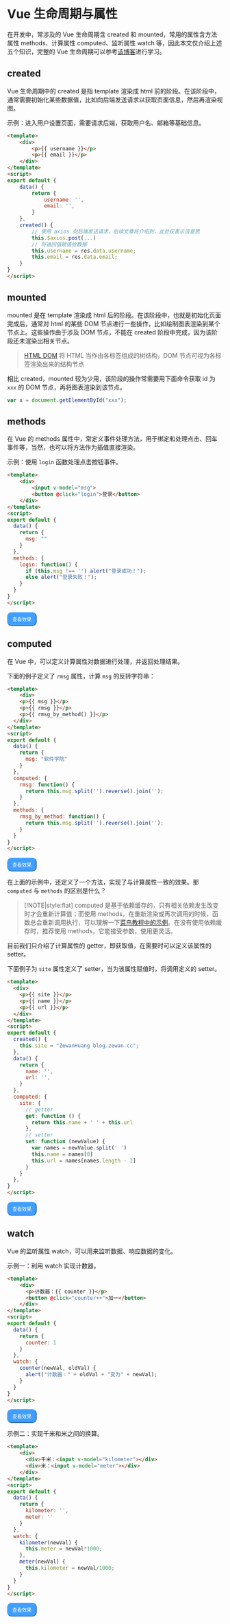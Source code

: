 # Vue 生命周期与属性

在开发中，常涉及的 Vue 生命周期含 created 和 mounted，常用的属性含方法属性 methods、计算属性 computed、监听属性 watch 等，因此本文仅介绍上述五个知识，完整的 Vue 生命周期可以参考<a href="https://segmentfault.com/a/1190000011381906" target="_blank">该博客</a>进行学习。

## created

Vue 生命周期中的 created 是指 template 渲染成 html 前的阶段。在该阶段中，通常需要初始化某些数据值，比如向后端发送请求以获取页面信息，然后再渲染视图。

示例：进入用户设置页面，需要请求后端，获取用户名、邮箱等基础信息。

```html
<template>
    <div>
        <p>{{ username }}</p>
        <p>{{ email }}</p>
    </div>
</template>
<script>
export default {
    data() {
        return {
            username: '',
            email: '',
        }
    },
    created() {
        // 使用 axios 向后端发送请求，后续文章将介绍到，此处仅表示该意思
        this.$axios.post(...)
        // 将返回值赋值给数据
        this.username = res.data.username;
        this.email = res.data.email;
    }
}
</script>
```

## mounted

mounted 是在 template 渲染成 html 后的阶段。在该阶段中，也就是初始化页面完成后，通常对 html 的某些 DOM 节点进行一些操作，比如绘制图表渲染到某个节点上。这些操作由于涉及 DOM 节点，不能在 created 阶段中完成，因为该阶段还未渲染出相关节点。

> <a target="_blank" href="https://www.runoob.com/htmldom/htmldom-nodes.html">HTML DOM</a> 将 HTML 当作由各标签组成的树结构，DOM 节点可视为各标签渲染出来的结构节点

相比 created，mounted 较为少用，该阶段的操作常需要用下面命令获取 id 为 `xxx` 的 DOM 节点，再将图表渲染到该节点。

```js
var x = document.getElementById("xxx");
```

## methods

在 Vue 的 methods 属性中，常定义事件处理方法，用于绑定和处理点击、回车事件等，当然，也可以将方法作为插值直接渲染。

示例：使用 `login` 函数处理点击按钮事件。

```html
<template>
    <div>
        <input v-model="msg">
        <button @click="login">登录</button>
    </div>    
</template>
<script>
export default {
  data() {
    return {
      msg: ""
    }
  },
  methods: {
    login: function() {
      if (this.msg !== '') alert("登录成功！");
      else alert("登录失败！");
    }
  }
}
</script>
```

<a href="https://zewanhuang.github.io/vue-online/?p=D87F739314" target="_blank" style=""><button style="background-color: #409eff; border-color: #409eff; font-size: 0.8em; color: #fff; padding: 6px 10px; border-radius: 10px">查看效果</button></a>

## computed

在 Vue 中，可以定义计算属性对数据进行处理，并返回处理结果。

下面的例子定义了 `rmsg` 属性，计算 `msg` 的反转字符串：

```html
<template>
	<div>
  	<p>{{ msg }}</p>
    <p>{{ rmsg }}</p>
    <p>{{ rmsg_by_method() }}</p>
  </div>
</template>
<script>
export default {
  data() {
    return {
      msg: "软件学院"
    }
  },
  computed: {
    rmsg: function() {
      return this.msg.split('').reverse().join('');
    }
  },
  methods: {
    rmsg_by_method: function() {
      return this.msg.split('').reverse().join('');
    }
  }
}
</script>
```

<a href="https://zewanhuang.github.io/vue-online/?p=B8F92D9C3F" target="_blank" style=""><button style="background-color: #409eff; border-color: #409eff; font-size: 0.8em; color: #fff; padding: 6px 10px; border-radius: 10px">查看效果</button></a>

在上面的示例中，还定义了一个方法，实现了与计算属性一致的效果。那 `computed` 与 `methods` 的区别是什么？

> [!NOTE|style:flat]
> computed 是基于依赖缓存的，只有相关依赖发生改变时才会重新计算值；而使用 methods，在重新渲染或再次调用的时候，函数总会重新调用执行，可以理解一下<a target="_blank" href="https://c.runoob.com/codedemo/5530/">菜鸟教程中的示例</a>。在没有使用依赖缓存时，推荐使用 methods，它能接受参数，使用更灵活。

目前我们只介绍了计算属性的 getter，即获取值，在需要时可以定义该属性的 setter。

下面例子为 `site` 属性定义了 setter，当为该属性赋值时，将调用定义的 setter。

```html
<template>
  <div>
    <p>{{ site }}</p>
  	<p>{{ name }}</p>
    <p>{{ url }}</p>
  </div>
</template>
<script>
export default {
  created() {
    this.site = "ZewanHuang blog.zewan.cc";
  },
  data() {
    return {
      name: '',
      url: '',
    }
  },
  computed: {
    site: {
      // getter
      get: function () {
        return this.name + ' ' + this.url
      },
      // setter
      set: function (newValue) {
        var names = newValue.split(' ')
        this.name = names[0]
        this.url = names[names.length - 1]
      }
    }
  },
}
</script>
```

<a href="https://zewanhuang.github.io/vue-online/?p=59CF13026B" target="_blank" style=""><button style="background-color: #409eff; border-color: #409eff; font-size: 0.8em; color: #fff; padding: 6px 10px; border-radius: 10px">查看效果</button></a>

## watch

Vue 的监听属性 watch，可以用来监听数据、响应数据的变化。

示例一：利用 watch 实现计数器。

```html
<template>
    <div>
      <p>计数器：{{ counter }}</p>
      <button @click="counter++">加一</button>
    </div>
</template>
<script>
export default {
  data() {
    return {
      counter: 1
    }
  },
  watch: {
    counter(newVal, oldVal) {
      alert("计数器：" + oldVal + "变为" + newVal);
    }
  }
}
</script>
```

<a href="https://zewanhuang.github.io/vue-online/?p=D3FB04C693" target="_blank" style=""><button style="background-color: #409eff; border-color: #409eff; font-size: 0.8em; color: #fff; padding: 6px 10px; border-radius: 10px">查看效果</button></a>

示例二：实现千米和米之间的换算。

```html
<template>
    <div>
      <div>千米：<input v-model="kilometer"></div>
      <div>米：<input v-model="meter"></div>
    </div>
</template>
<script>
export default {
  data() {
    return {
      kilometer: '',
      meter: ''
    }
  },
  watch: {
    kilometer(newVal) {
      this.meter = newVal*1000;
    },
    meter(newVal) {
      this.kilometer = newVal/1000;
    }
  }
}
</script>
```

<a href="https://zewanhuang.github.io/vue-online/?p=BC581288E8" target="_blank" style=""><button style="background-color: #409eff; border-color: #409eff; font-size: 0.8em; color: #fff; padding: 6px 10px; border-radius: 10px">查看效果</button></a>

<link rel="stylesheet" href="https://cdn.jsdelivr.net/npm/gitalk@1/dist/gitalk.css">
<script src="https://cdn.jsdelivr.net/npm/gitalk@1/dist/gitalk.min.js"></script>
<div id="gitalk-container"></div>
<script>
  var gitalk = new Gitalk({
    "clientID": "27273cfa4e0ffa52e2ac",
    "clientSecret": "ce2b2e78b2cd9dca945adf4d65a3b99248c7b2c4",
    "repo": "Vuebook",
    "owner": "Super-BUAA-2021",
    "admin": ["Super-BUAA-2021","ZewanHuang"],
    "id": window.location.pathname,      
    "distractionFreeMode": false  
  });
  gitalk.render("gitalk-container");
</script>